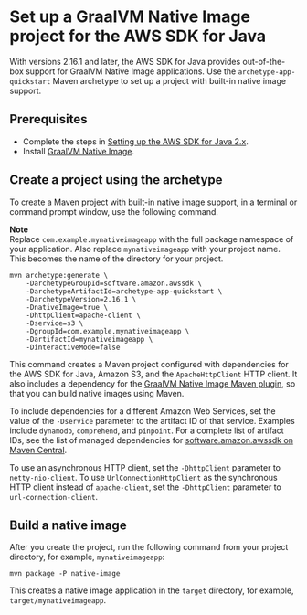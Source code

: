 # Set up a GraalVM Native Image project for the AWS SDK for Java<a name="setup-project-graalvm"></a>

With versions 2\.16\.1 and later, the AWS SDK for Java provides out\-of\-the\-box support for GraalVM Native Image applications\. Use the `archetype-app-quickstart` Maven archetype to set up a project with built\-in native image support\.

## Prerequisites<a name="setup-graalvmnativeimage-prereq"></a>
+ Complete the steps in [Setting up the AWS SDK for Java 2\.x](setup.md)\.
+ Install [GraalVM Native Image](https://www.graalvm.org/reference-manual/native-image/#install-native-image)\.

## Create a project using the archetype<a name="setup-graalvmnativeimage-project"></a>

To create a Maven project with built\-in native image support, in a terminal or command prompt window, use the following command\.

**Note**  
Replace `com.example.mynativeimageapp` with the full package namespace of your application\. Also replace `mynativeimageapp` with your project name\. This becomes the name of the directory for your project\.

```
mvn archetype:generate \
    -DarchetypeGroupId=software.amazon.awssdk \
    -DarchetypeArtifactId=archetype-app-quickstart \
    -DarchetypeVersion=2.16.1 \
    -DnativeImage=true \
    -DhttpClient=apache-client \
    -Dservice=s3 \
    -DgroupId=com.example.mynativeimageapp \
    -DartifactId=mynativeimageapp \
    -DinteractiveMode=false
```

This command creates a Maven project configured with dependencies for the AWS SDK for Java, Amazon S3, and the `ApacheHttpClient` HTTP client\. It also includes a dependency for the [GraalVM Native Image Maven plugin](https://www.graalvm.org/reference-manual/native-image/NativeImageMavenPlugin/), so that you can build native images using Maven\.

To include dependencies for a different Amazon Web Services, set the value of the `-Dservice` parameter to the artifact ID of that service\. Examples include `dynamodb`, `comprehend`, and `pinpoint`\. For a complete list of artifact IDs, see the list of managed dependencies for [software\.amazon\.awssdk on Maven Central](https://mvnrepository.com/artifact/software.amazon.awssdk/bom/latest)\.

To use an asynchronous HTTP client, set the `-DhttpClient` parameter to `netty-nio-client`\. To use `UrlConnectionHttpClient` as the synchronous HTTP client instead of `apache-client`, set the `-DhttpClient` parameter to `url-connection-client`\.

## Build a native image<a name="build-graalvmnativeimage-project"></a>

After you create the project, run the following command from your project directory, for example, `mynativeimageapp`:

```
mvn package -P native-image
```

This creates a native image application in the `target` directory, for example, `target/mynativeimageapp`\.